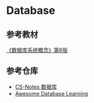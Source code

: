 # Database

## 参考教材

[《数据库系统概念》第6版](https://book.douban.com/subject/10548379/)

## 参考仓库

* [CS-Notes 数据库](https://cyc2018.github.io/CS-Notes/#/notes/%E6%95%B0%E6%8D%AE%E5%BA%93%E7%B3%BB%E7%BB%9F%E5%8E%9F%E7%90%86)
* [Awesome Database Learning](https://github.com/pingcap/awesome-database-learning)


